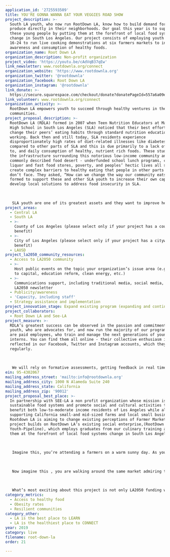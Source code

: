 ```yaml
---
application_id: '2725593509'
title: YOU'RE GONNA WANNA EAT YOUR VEGGIES ROAD SHOW
project_description: >-
  South LA youth, who now run RootDown LA, know how to build demand for fresh
  produce directly in their neighborhoods. Our goal this year is to support
  these young people by putting them at the forefront of local food systems
  change in South Los Angeles. Our project consists of employing youth ages
  16-24 to run live cooking demonstrations at six farmers markets to increase
  awareness and consumption of healthy foods.
organization_name: Root Down LA
organization_description: Non-profit organization
project_video: 'https://youtu.be/cAdVqB37qEw'
link_newsletter: www.rootdownla.org/connect
organization_website: 'https://www.rootdownla.org'
organization_twitter: '@rootdownla'
organization_facebook: Root Down LA
organization_instagram: '@rootdownla'
link_donate: >-
  https://secure.squarespace.com/checkout/donate?donatePageId=557a6a09e4b0e26cf0c25b8d
link_volunteer: www.rootdownla.org/connect
organization_activity: >-
  RootDown LA empowers youth to succeed through healthy ventures in their
  communities.
project_proposal_description: >-
  RootDown LA (RDLA) formed in 2007 when Teen Nutrition Educators at Manual Arts
  High School in South Los Angeles (SLA) noticed that their best efforts to
  change their peers’ eating habits through standard nutrition education weren’t
  working. Back then and still today, SLA residents experience
  disproportionately high rates of diet-related illnesses like diabetes,
  compared to other parts of SLA and this is due primarily to a lack of access
  to, and daily consumption of healthy, nutrient rich foods. These students saw
  the infrastructure surrounding this notorious low-income community and
  commonly described food desert - underfunded school lunch programs, copious
  liquor and fast food stores, poverty, and peoples’ hectic lives all still
  create complex barriers to healthy eating that people in other parts of LA
  don’t face. They asked, “How can we change the way our community eats?” RDLA
  formed to support these and other SLA youth to increase their own capacity to
  develop local solutions to address food insecurity in SLA.
   
   
   
   SLA youth are one of its greatest assets and they want to improve health and wealth outcomes in their community. Many continue working with RDLA in unpaid capacities for as long as they can, but as they near graduation and begin to attend local colleges they need jobs to support themselves and their families. To that end, RDLA has sought to create paid positions for SLA youth, not just as interns in our educational programs, but also as staff members. Today, RDLA staff members are primarily young people from South LA who have come through RDLA’s programs. In the past 10 years, SLA youth and other residents and community partners have been part of all project formation - from formal evaluation focus groups, to project brain-storming, to casual planning conversations in RDLA gardens.
project_areas:
  - Central LA
  - South LA
  - >-
    County of Los Angeles (please select only if your project has a countywide
    benefit)
  - >-
    City of Los Angeles (please select only if your project has a citywide
    benefit)
  - LAUSD
project_la2050_community_resources:
  - Access to LA2050 community
  - >-
    Host public events on the topic your organization’s issue area (e.g. access
    to capital, education reform, clean energy, etc.) 
  - >-
    Communications support, including traditional media, social media, and
    LA2050 newsletter
  - Publicity/awareness
  - 'Capacity, including staff'
  - Strategy assistance and implementation
project_innovation_stage: Expand existing program (expanding and continuing ongoing successful projects)
project_collaborators:
  - Root Down LA and See-LA
project_measure: >-
  RDLA’s greatest success can be observed in the passion and commitment from our
  youth, who are advocates for, and now run the majority of our programs; eleven
  are paid employees, who train and manage the next generations of younger youth
  interns. You can find them all online - their collective enthusiasm is
  reflected in our Facebook, Twitter and Instagram accounts, which they post in,
  regularly.
   
   
   
   We will rely on formative assessments, getting feedback in real time and redirecting when necessary. Summative assessments will use both quantitative and qualitative measurements - such as the increase in knowledge and confidence of trainees, increased access to healthy food, and the number of graduates who secure employment. We measure progress of the organization in terms of the depth of our partnerships in the community, and our relevance where we work, as is expressed by constant demand for us to increase our programming.
ein: 95-4302067
mailing_address_street: 'mailto:info@rootdownla.org'
mailing_address_city: 1000 N Alameda Suite 240
mailing_address_state: California
mailing_address_zip: '90012'
project_proposal_best_place: >-
  In partnership with SEE-LA a non profit organization whose mission is to build
  sustainable food systems and promote social and cultural activities that
  benefit both low-to-moderate income residents of Los Angeles while also
  supporting California small-and mid-sized farms and local small business -
  Rootdown LA is aiming to change existing perceptions of Farmer Markets. This
  project builds on RootDown LA’s existing social enterprise,(RootDown LA’s
  Youth-Pipeline), which employs graduates from our culinary training and puts
  them at the forefront of local food systems change in South Los Angeles.
   
   
   
   Imagine this, you’re attending a farmers on a warm sunny day. As you walk around you are greeted by friendly vendors. You begin to notice beautiful produce on display , vibrant colors, familiar and unfamiliar items, but most importantly you begin to notice produce prices discouraging you from buying anything from the market that day. This is the story many of us face while attending local farmers markets.
   
   
   
   Now imagine this , you are walking around the same market admiring the same things but right before you observe prices you are approached by one of RootDown LA’s youths who is inviting you over to a booth for a free youth-led live-cooking demonstration. This demo is featuring a healthy meal made with produce you can find at the market. You are not only observing youth trainees cook like pros and obtaining a free food sample, you are receiving free recipe cards, learning about zero waste concepts,health benefits,cooking tips and techniques, and learning about the benefits of spending your dollars locally all aimed to increase points and awareness to access points for healthy food.
   
   
   
   What’s most exciting about this project is not only LA2050 funding will allow us to increase youth employment starting in South Los Angeles , but will give young people an opportunity to get to know more precisely, their peers’, parents’ and neighbors’ complex barriers to healthy eating, so they could better address and dismantle those barriers SLA youth are one of its greatest assets and they want to improve health and wealth outcomes in their community. Many continue working with RDLA in unpaid capacities for as long as they can, but as they near graduation and begin to attend local colleges they need jobs to support themselves and their families. To that end, RDLA has sought to create paid positions for SLA youth, not just as interns in our educational programs, but also as staff members. Today, RDLA staff members are primarily young people from South LA who have come through RDLA’s programs. In the past 10 years, SLA youth and other residents and community partners have been part of all project formation - from formal evaluation focus groups, to project brain-storming, to casual planning conversations in RDLA gardens.
category_metrics:
  - Access to healthy food
  - Obesity rates
  - Resilient communities
category_other:
  - LA is the best place to LEARN
  - LA is the healthiest place to CONNECT
year: 2019
category: live
filename: root-down-la
order: 21

---
```

